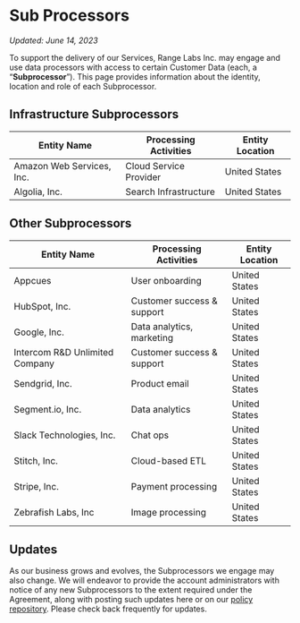 # Sub Processors

_Updated: June 14, 2023_

To support the delivery of our Services, Range Labs Inc. may engage and use data
processors with access to certain Customer Data (each, a “**Subprocessor**”).
This page provides information about the identity, location and role of each
Subprocessor.

## Infrastructure Subprocessors

| Entity Name               | Processing Activities  | Entity Location |
| ------------------------- | ---------------------- | --------------- |
| Amazon Web Services, Inc. | Cloud Service Provider | United States   |
| Algolia, Inc.             | Search Infrastructure  | United States   |

## Other Subprocessors

| Entity Name                    | Processing Activities      | Entity Location |
| ------------------------------ | -------------------------- | --------------- |
| Appcues                        | User onboarding            | United States   |
| HubSpot, Inc.                  | Customer success & support | United States   |
| Google, Inc.                   | Data analytics, marketing  | United States   |
| Intercom R&D Unlimited Company | Customer success & support | United States   |
| Sendgrid, Inc.                 | Product email              | United States   |
| Segment.io, Inc.               | Data analytics             | United States   |
| Slack Technologies, Inc.       | Chat ops                   | United States   |
| Stitch, Inc.                   | Cloud-based ETL            | United States   |
| Stripe, Inc.                   | Payment processing         | United States   |
| Zebrafish Labs, Inc            | Image processing           | United States   |

## Updates

As our business grows and evolves, the Subprocessors we engage may also change.
We will endeavor to provide the account administrators with notice of any new
Subprocessors to the extent required under the Agreement, along with posting
such updates here or on our [policy repository](https://github.com/range-labs/range-policy).
Please check back frequently for updates.
